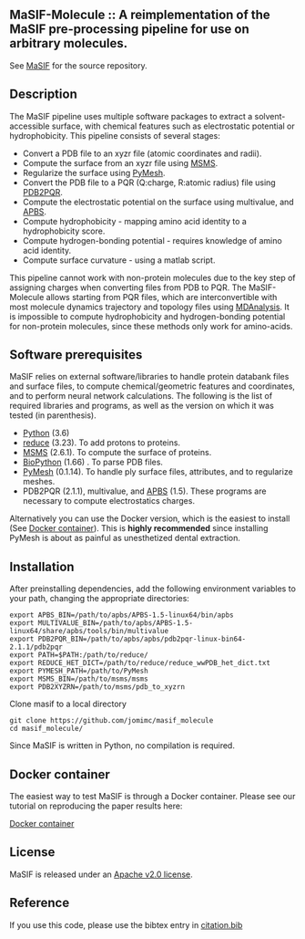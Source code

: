 ## MaSIF-Molecule :: A reimplementation of the MaSIF pre-processing pipeline for use on arbitrary molecules.

See [MaSIF](https://github.com/LPDI-EPFL/masif) for the source repository.

## Description

The MaSIF pipeline uses multiple software packages to extract a solvent-accessible
surface, with chemical features such as electrostatic potential or hydrophobicity.
This pipeline consists of several stages:
 * Convert a PDB file to an xyzr file (atomic coordinates and radii).
 * Compute the surface from an xyzr file using [MSMS](http://mgltools.scripps.edu/packages/MSMS/).
 * Regularize the surface using [PyMesh](https://github.com/PyMesh/PyMesh).
 * Convert the PDB file to a PQR (Q:charge, R:atomic radius) file using [PDB2PQR](http://www.poissonboltzmann.org/).
 * Compute the electrostatic potential on the surface using multivalue, and [APBS](http://www.poissonboltzmann.org/).
 * Compute hydrophobicity - mapping amino acid identity to a hydrophobicity score.
 * Compute hydrogen-bonding potential - requires knowledge of amino acid identity.
 * Compute surface curvature - using a matlab script.

This pipeline cannot work with non-protein molecules due to the key step of assigning
charges when converting files from PDB to PQR. The MaSIF-Molecule allows starting from PQR files,
which are interconvertible with most molecule dynamics trajectory and topology files using
[MDAnalysis](https://docs.mdanalysis.org/2.0.0/documentation_pages/coordinates/PQR.html).
It is impossible to compute hydrophobicity and hydrogen-bonding potential for non-protein
molecules, since these methods only work for amino-acids.

## Software prerequisites 
MaSIF relies on external software/libraries to handle protein databank files and surface files, 
to compute chemical/geometric features and coordinates, and to perform neural network calculations. 
The following is the list of required libraries and programs, as well as the version on which it was tested (in parenthesis).
* [Python](https://www.python.org/) (3.6)
* [reduce](http://kinemage.biochem.duke.edu/software/reduce.php) (3.23). To add protons to proteins. 
* [MSMS](http://mgltools.scripps.edu/packages/MSMS/) (2.6.1). To compute the surface of proteins. 
* [BioPython](https://github.com/biopython/biopython) (1.66) . To parse PDB files. 
* [PyMesh](https://github.com/PyMesh/PyMesh) (0.1.14). To handle ply surface files, attributes, and to regularize meshes.
* PDB2PQR (2.1.1), multivalue, and [APBS](http://www.poissonboltzmann.org/) (1.5). These programs are necessary to compute electrostatics charges.
 
Alternatively you can use the Docker version, which is the easiest to install (See [Docker container](#Docker-container)).
This is **highly recommended** since installing PyMesh is about as painful as unesthetized dental extraction. 

## Installation 
After preinstalling dependencies, add the following environment variables to your path, changing the appropriate directories:

```
export APBS_BIN=/path/to/apbs/APBS-1.5-linux64/bin/apbs
export MULTIVALUE_BIN=/path/to/apbs/APBS-1.5-linux64/share/apbs/tools/bin/multivalue
export PDB2PQR_BIN=/path/to/apbs/apbs/pdb2pqr-linux-bin64-2.1.1/pdb2pqr
export PATH=$PATH:/path/to/reduce/
export REDUCE_HET_DICT=/path/to/reduce/reduce_wwPDB_het_dict.txt
export PYMESH_PATH=/path/to/PyMesh
export MSMS_BIN=/path/to/msms/msms
export PDB2XYZRN=/path/to/msms/pdb_to_xyzrn
```

Clone masif to a local directory

```
git clone https://github.com/jomimc/masif_molecule
cd masif_molecule/
```

Since MaSIF is written in Python, no compilation is required.

## Docker container

The easiest way to test MaSIF is through a Docker container. Please see our tutorial on reproducing the paper results here:

[Docker container](docker_tutorial.md)


## License

MaSIF is released under an [Apache v2.0 license](LICENSE).

## Reference
If you use this code, please use the bibtex entry in [citation.bib](citation.bib)
